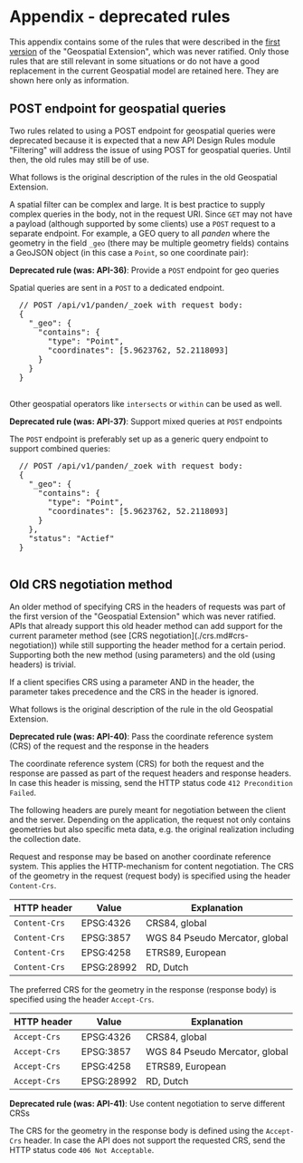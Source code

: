 # Appendix - deprecated rules
This appendix contains some of the rules that were described in the [first version](https://docs.geostandaarden.nl/api/API-Strategie-ext/#geospatial) of the "Geospatial Extension", which was never ratified. Only those rules that are still relevant in some situations or do not have a good replacement in the current Geospatial model are retained here. They are shown here only as information. 

## POST endpoint for geospatial queries

<aside class="note">Two rules related to using a POST endpoint for geospatial queries were deprecated because it is expected that a new API Design Rules module "Filtering" will address the issue of using POST for geospatial queries. Until then, the old rules may still be of use.

What follows is the original description of the rules in the old Geospatial Extension. 
</aside>

A spatial filter can be complex and large. It is best practice to supply complex queries in the body, not in the request URI. Since `GET` may not have a payload (although supported by some clients) use a `POST` request to a separate endpoint. For example, a GEO query to all *panden* where the geometry in the field `_geo` (there may be multiple geometry fields) contains a GeoJSON object (in this case a `Point`, so one coordinate pair):

<a name="api-36"></a>
<p class="rulelab"><strong>Deprecated rule (was: API-36)</strong>: Provide a <code>POST</code> endpoint for geo queries</p>

Spatial queries are sent in a `POST` to a dedicated endpoint.
  <pre>
  // POST /api/v1/panden/_zoek with request body:
  {
    "_geo": {
      "contains": {
        "type": "Point",
        "coordinates": [5.9623762, 52.2118093]
      }
    }
  }
  </pre>

Other geospatial operators like `intersects` or `within` can be used as well.

<a name="api-37"></a>
<p class="rulelab"><strong>Deprecated rule (was: API-37)</strong>: Support mixed queries at <code>POST</code> endpoints</p>

The `POST` endpoint is preferably set up as a generic query endpoint to support combined queries:

  <pre>
  // POST /api/v1/panden/_zoek with request body:
  {
    "_geo": {
      "contains": {
        "type": "Point",
        "coordinates": [5.9623762, 52.2118093]
      }
    },
    "status": "Actief"
  }
  </pre>

## Old CRS negotiation method

<aside class="note">An older method of specifying CRS in the headers of requests was part of the first version of the "Geospatial Extension" which was never ratified. APIs that already support this old header method can add support for the current parameter method (see [CRS negotiation](./crs.md#crs-negotiation)) while still supporting the header method for a certain period. Supporting both the new method (using parameters) and the old (using headers) is trivial. 

If a client specifies CRS using a parameter AND in the header, the parameter takes precedence and the CRS in the header is ignored.

What follows is the original description of the rule in the old Geospatial Extension. 
</aside>

<a name="api-40"></a>
<p class="rulelab"><strong>Deprecated rule (was: API-40)</strong>: Pass the coordinate reference system (CRS) of the request and the response in the headers</p>

The coordinate reference system (CRS) for both the request and the response are passed as part of the request headers and response headers. In case this header is missing, send the HTTP status code `412 Precondition Failed`.

The following headers are purely meant for negotiation between the client and the server. Depending on the application, the request not only contains geometries but also specific meta data, e.g. the original realization including the collection date.

Request and response may be based on another coordinate reference system. This applies the HTTP-mechanism for content negotiation. The CRS of the geometry in the request (request body) is specified using the header `Content-Crs`.

|HTTP header|Value|Explanation|
|-|-|-|
|`Content-Crs`|EPSG:4326|CRS84, global|
|`Content-Crs`|EPSG:3857|WGS 84 Pseudo Mercator, global|
|`Content-Crs`|EPSG:4258|ETRS89, European|
|`Content-Crs`|EPSG:28992|RD, Dutch|

The preferred CRS for the geometry in the response (response body) is specified using the header `Accept-Crs`.

|HTTP header|Value|Explanation|
|-|-|-|
|`Accept-Crs`|EPSG:4326|CRS84, global|
|`Accept-Crs`|EPSG:3857|WGS 84 Pseudo Mercator, global|
|`Accept-Crs`|EPSG:4258|ETRS89, European|
|`Accept-Crs`|EPSG:28992|RD, Dutch|

<p class="rulelab"><strong>Deprecated rule (was: API-41)</strong>: Use content negotiation to serve different CRSs</p>

The CRS for the geometry in the response body is defined using the `Accept-Crs` header. In case the API does not support the requested CRS, send the HTTP status code `406 Not Acceptable`.
